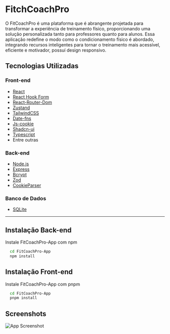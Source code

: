 
# FitchCoachPro

O FitCoachPro é uma plataforma que é abrangente projetada para transformar a experiência de treinamento físico, proporcionando uma solução personalizada tanto para professores quanto para alunos. Essa aplicação redefine o modo como o condicionamento físico é abordado, integrando recursos inteligentes para tornar o treinamento mais acessível, eficiente e motivador, possuí design responsivo.

## Tecnologias Utilizadas

### Front-end
- [React](https://reactjs.org/)
- [React Hook Form](https://react-hook-form.com/)
- [React-Router-Dom](https://reactrouter.com/en/main)
- [Zustand](https://zustand-demo.pmnd.rs/)
- [TailwindCSS](https://tailwindcss.com/)
- [Date-fns](https://date-fns.org/)
- [Js-cookie](https://www.npmjs.com/package/react-cookie)
- [Shadcn-ui](https://ui.shadcn.com/)
- [Typescript](https://www.typescriptlang.org/)
- Entre outras

### Back-end
- [Node.js](https://nodejs.org/)
- [Express](https://expressjs.com/)
- [Bcrypt](https://bcrypt-generator.com/)
- [Zod](https://zod.dev/)
- [CookieParser](http://expressjs.com/en/resources/middleware/cookie-parser.html)

### Banco de Dados
- [SQLite](https://www.sqlite.org/)

-------------------------------------------------


## Instalação Back-end

Instale FitCoachPro-App com npm

```bash
  cd FitCoachPro-App
  npm install 
```

## Instalação Front-end

Instale FitCoachPro-App com pnpm

```bash
  cd FitCoachPro-App
  pnpm install 
```
    
    
## Screenshots

![App Screenshot](https://via.placeholder.com/468x300?text=App+Screenshot+Here)

